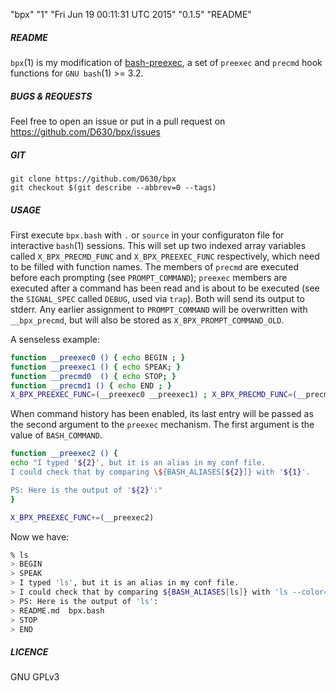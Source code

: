 "bpx" "1" "Fri Jun 19 00:11:31 UTC 2015" "0.1.5" "README"

##### README

`bpx`(1) is my modification of [bash-preexec](https://github.com/rcaloras/bash-preexec), a set of `preexec` and `precmd` hook functions for `GNU bash`(1) >= 3.2.

##### BUGS & REQUESTS

Feel free to open an issue or put in a pull request on https://github.com/D630/bpx/issues

##### GIT

```
git clone https://github.com/D630/bpx
git checkout $(git describe --abbrev=0 --tags)
```

##### USAGE

First execute `bpx.bash` with `.` or `source` in your configuraton file for interactive `bash`(1) sessions. This will set up two indexed array variables called `X_BPX_PRECMD_FUNC` and `X_BPX_PREEXEC_FUNC` respectively, which need to be filled with function names. The members of `precmd` are executed before each prompting (see `PROMPT_COMMAND`); `preexec` members are executed after a command has been read and is about to be executed (see the `SIGNAL_SPEC` called `DEBUG`, used via `trap`). Both will send its output to stderr. Any earlier assignment to `PROMPT_COMMAND` will be overwritten with `__bpx_precmd`, but will also be stored as `X_BPX_PROMPT_COMMAND_OLD`.

A senseless example:

```sh
function __preexec0 () { echo BEGIN ; }
function __preexec1 () { echo SPEAK; }
function __precmd0  () { echo STOP; }
function __precmd1 () { echo END ; }
X_BPX_PREEXEC_FUNC=(__preexec0 __preexec1) ; X_BPX_PRECMD_FUNC=(__precmd0 __precmd1)
```

When command history has been enabled, its last entry will be passed as the second argument to the `preexec` mechanism. The first argument is the value of `BASH_COMMAND`.

```sh
function __preexec2 () {
echo "I typed '${2}', but it is an alias in my conf file.
I could check that by comparing \${BASH_ALIASES[${2}]} with '${1}'.

PS: Here is the output of '${2}':"
}

X_BPX_PREEXEC_FUNC+=(__preexec2)
```

Now we have:

```sh
% ls
> BEGIN
> SPEAK
> I typed 'ls', but it is an alias in my conf file.
> I could check that by comparing ${BASH_ALIASES[ls]} with 'ls --color=auto'.
> PS: Here is the output of 'ls':
> README.md  bpx.bash
> STOP
> END

```

##### LICENCE

GNU GPLv3
